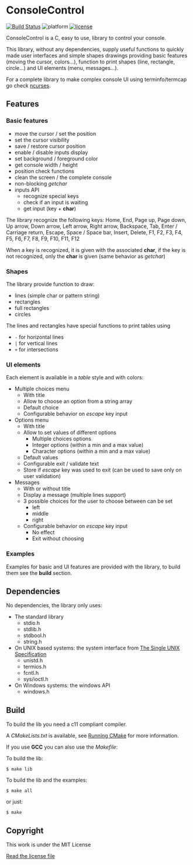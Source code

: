# ConsoleControl

[![Build Status](https://travis-ci.org/pinam45/ConsoleControl.svg?branch=master)](https://travis-ci.org/pinam45/ConsoleControl)
![platform](https://img.shields.io/badge/platform-UNIX%20%7C%20Windows-lightgrey.svg)
[![license](https://img.shields.io/github/license/mashape/apistatus.svg)](https://opensource.org/licenses/MIT)

ConsoleControl is a C, easy to use, library to control your console.

This library, without any dependencies, supply useful functions to quickly made user interfaces and simple shapes drawings providing basic features (moving the cursor, colors...), function to print shapes (line, rectangle, circle...) and UI elements (menu, messages...).

For a complete library to make complex console UI using terminfo/termcap go check [ncurses](http://invisible-island.net/ncurses/ncurses.html).

## Features

### Basic features

- move the cursor / set the position
- set the cursor visibility
- save / restore cursor position
- enable / disable inputs display
- set background / foreground color
- get console width / height
- position check functions
- clean the screen / the complete console
- non-blocking *getchar*
- inputs API
	- recognize special keys
	- check if an input is waiting
	- get input (key + **char**)

The library recognize the following keys:
Home, End, Page up, Page down, Up arrow, Down arrow, Left arrow, Right arrow, Backspace, Tab, Enter / Carriage return, Escape, Space / Space bar, Insert, Delete, F1, F2, F3, F4, F5, F6, F7, F8, F9, F10, F11, F12

When a key is recognized, it is given with the associated **char**, if the key is not recognized, only the **char** is given (same behavior as *getchar*)

### Shapes

The library provide function to draw:
- lines (simple char or pattern string)
- rectangles
- full rectangles
- circles

The lines and rectangles have special functions to print tables using
- ``-`` for horizontal lines
- ``|`` for vertical lines
- ``+`` for intersections

### UI elements

Each element is available in a *table* style and with colors:
- Multiple choices menu
	- With title
	- Allow to choose an option from a string array
	- Default choice
	- Configurable behavior on *escape* key input
- Options menu
	- With title
	- Allow to set values of different options
		- Multiple choices options
		- Integer options (within a min and a max value)
		- Character options (within a min and a max value)
	- Default values
	- Configurable exit / validate text
	- Store if *escape* key was used to exit (can be used to save only on user validation)
- Messages
	- With or without title
	- Display a message (multiple lines support)
	- 3 possible choices for the user to choose between can be set
		- left
		- middle
		- right
	- Configurable behavior on *escape* key input
		- No effect
		- Exit without choosing

### Examples

Examples for basic and UI features are provided with the library, to build them see the **build** section.

## Dependencies

No dependencies, the library only uses:
- The standard library
	- stdio.h
	- stdlib.h
	- stdbool.h
	- string.h
- On UNIX based systems: the system interface from [The Single UNIX Specification](http://www.unix.org/what_is_unix/single_unix_specification.html)
	- unistd.h
	- termios.h
	- fcntl.h
	- sys/ioctl.h
- On Windows systems: the windows API
	- windows.h

## Build

To build the lib you need a c11 compliant compiler.

A *CMakeLists.txt* is available, see [Running CMake](https://cmake.org/runningcmake/) for more information.

If you use **GCC** you can also use the *Makefile*:

To build the lib:

    $ make lib

To build the lib and the examples:

    $ make all

or just:

    $ make

## Copyright

This work is under the MIT License

[Read the license file](LICENSE)
